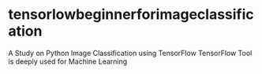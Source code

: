 # tensorlowbeginnerforimageclassification
A Study on Python Image Classification using TensorFlow
TensorFlow Tool is deeply used for Machine Learning
